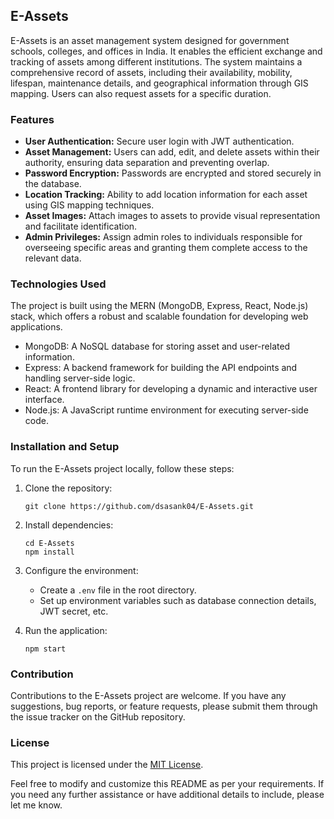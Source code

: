 

## E-Assets

E-Assets is an asset management system designed for government schools, colleges, and offices in India. It enables the efficient exchange and tracking of assets among different institutions. The system maintains a comprehensive record of assets, including their availability, mobility, lifespan, maintenance details, and geographical information through GIS mapping. Users can also request assets for a specific duration.

### Features

- **User Authentication:** Secure user login with JWT authentication.
- **Asset Management:** Users can add, edit, and delete assets within their authority, ensuring data separation and preventing overlap.
- **Password Encryption:** Passwords are encrypted and stored securely in the database.
- **Location Tracking:** Ability to add location information for each asset using GIS mapping techniques.
- **Asset Images:** Attach images to assets to provide visual representation and facilitate identification.
- **Admin Privileges:** Assign admin roles to individuals responsible for overseeing specific areas and granting them complete access to the relevant data.

### Technologies Used

The project is built using the MERN (MongoDB, Express, React, Node.js) stack, which offers a robust and scalable foundation for developing web applications.

- MongoDB: A NoSQL database for storing asset and user-related information.
- Express: A backend framework for building the API endpoints and handling server-side logic.
- React: A frontend library for developing a dynamic and interactive user interface.
- Node.js: A JavaScript runtime environment for executing server-side code.

### Installation and Setup

To run the E-Assets project locally, follow these steps:

1. Clone the repository:
   ```
   git clone https://github.com/dsasank04/E-Assets.git
   ```

2. Install dependencies:
   ```
   cd E-Assets
   npm install
   ```

3. Configure the environment:
   - Create a `.env` file in the root directory.
   - Set up environment variables such as database connection details, JWT secret, etc.

4. Run the application:
   ```
   npm start
   ```

### Contribution

Contributions to the E-Assets project are welcome. If you have any suggestions, bug reports, or feature requests, please submit them through the issue tracker on the GitHub repository.

### License

This project is licensed under the [MIT License](LICENSE).

Feel free to modify and customize this README as per your requirements. If you need any further assistance or have additional details to include, please let me know.
